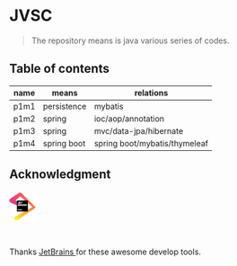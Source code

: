 # JVSC

> The repository means is java various series of codes.

## Table of contents

| name | means       | relations                     |
| ---- | ----------- | ----------------------------- |
| p1m1 | persistence | mybatis                       |
| p1m2 | spring      | ioc/aop/annotation            |
| p1m3 | spring      | mvc/data-jpa/hibernate        |
| p1m4 | spring boot | spring boot/mybatis/thymeleaf |

## Acknowledgment

<img src="./misc/asset/jetbrains.png" alt="jetbrains" height="10%" width="10%" align="left"/>
<br/><br/><br/><br/><br/>

Thanks [JetBrains ](https://www.jetbrains.com/?from=https://github.com/wanghaocun/jvsc) for these awesome develop tools.
